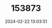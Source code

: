 ---
title: "153873"
category: "Procambarus hybus"
draft: false
date: 2024-02-22 13:03:51
languages:
  English: ["Smoothnose Crayfish"]
---